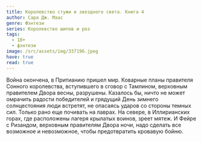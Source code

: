 ```yaml
---
title: Королевство стужи и звездного света. Книга 4
author: Сара Дж. Маас
genre: Фэнтези
series: Королевство шипов и роз
tags:
  - 18+
  - фэнтези
image: /src/assets/img/337196.jpeg
have: true
read: true
---
```

Война окончена, в Притианию пришел мир. Коварные планы правителя Сонного королевства, вступившего в сговор с Тамлином, верховным правителем Двора весны, разрушены. Казалось бы, ничто не может омрачить радости победителей и грядущий День зимнего солнцестояния люди встретят, не опасаясь ударов со стороны темных сил. Только рано еще почивать на лаврах. На севере, в Иллирианских горах, где расположены лагеря крылатых воинов, зреет мятеж. И Фейре с Ризандом, верховным правителям Двора ночи, надо сделать все возможное и невозможное, чтобы предотвратить кровавую бойню.
